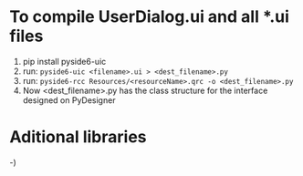 # To compile UserDialog.ui and all *.ui files

1) pip install pyside6-uic
2) run: `pyside6-uic <filename>.ui > <dest_filename>.py`
3) run: `pyside6-rcc Resources/<resourceName>.qrc -o <dest_filename>.py`
4) Now <dest_filename>.py has the class structure for the interface designed on PyDesigner

# Aditional libraries
-) 

